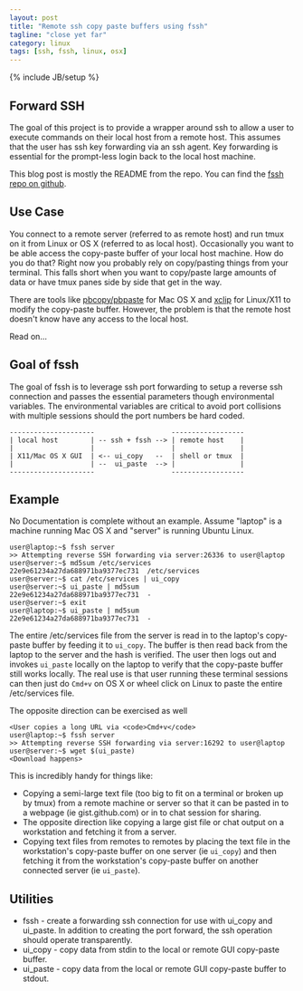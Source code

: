 ```yaml
---
layout: post
title: "Remote ssh copy paste buffers using fssh"
tagline: "close yet far"
category: linux
tags: [ssh, fssh, linux, osx]
---
```

{% include JB/setup %}

Forward SSH
-----------

The goal of this project is to provide a wrapper around ssh to allow a user to execute commands on their local host from a remote host.  This assumes that the user has ssh key forwarding via an ssh agent.  Key forwarding is essential for the prompt-less login back to the local host machine.

This blog post is mostly the README from the repo.  You can find the [fssh repo on github](https://github.com/kylemanna/fssh).

Use Case
--------

You connect to a remote server (referred to as remote host) and run tmux on it from Linux or OS X (referred to as local host).  Occasionally you want to be able access the copy-paste buffer of your local host machine.  How do you do that?  Right now you probably rely on copy/pasting things from your terminal.  This falls short when you want to copy/paste large amounts of data or have tmux panes side by side that get in the way.

There are tools like [pbcopy/pbpaste](https://developer.apple.com/library/mac/documentation/Darwin/Reference/ManPages/man1/pbcopy.1.html) for Mac OS X and [xclip](http://xclip.sourceforge.net/) for Linux/X11 to modify the copy-paste buffer.  However, the problem is that the remote host doesn't know have any access to the local host.

Read on...

Goal of fssh
------------

The goal of fssh is to leverage ssh port forwarding to setup a reverse ssh connection and passes the essential parameters though environmental variables.  The environmental variables are critical to avoid port collisions with multiple sessions should the port numbers be hard coded.

	---------------------                   ------------------
	| local host        | -- ssh + fssh --> | remote host    |
	|                   |                   |                |
	| X11/Mac OS X GUI  | <-- ui_copy   --  | shell or tmux  |
	|                   | --  ui_paste  --> |                |
	---------------------                   ------------------

Example
-------

No Documentation is complete without an example.  Assume "laptop" is a machine running Mac OS X and "server" is running Ubuntu Linux.

	user@laptop:~$ fssh server
	>> Attempting reverse SSH forwarding via server:26336 to user@laptop
	user@server:~$ md5sum /etc/services
	22e9e61234a27da688971ba9377ec731  /etc/services
	user@server:~$ cat /etc/services | ui_copy
	user@server:~$ ui_paste | md5sum
	22e9e61234a27da688971ba9377ec731  -
	user@server:~$ exit
	user@laptop:~$ ui_paste | md5sum
	22e9e61234a27da688971ba9377ec731  -

The entire /etc/services file from the server is read in to the laptop's copy-paste buffer by feeding it to <code>ui_copy</code>.  The buffer is then read back from the laptop to the server and the hash is verified.  The user then logs out and invokes <code>ui_paste</code> locally on the laptop to verify that the copy-paste buffer still works locally.  The real use is that user running these terminal sessions can then just do <code>Cmd+v</code> on OS X or wheel click on Linux to paste the entire /etc/services file.

The opposite direction can be exercised as well

	<User copies a long URL via <code>Cmd+v</code>
	user@laptop:~$ fssh server
	>> Attempting reverse SSH forwarding via server:16292 to user@laptop
	user@server:~$ wget $(ui_paste)
	<Download happens>

This is incredibly handy for things like:
* Copying a semi-large text file (too big to fit on a terminal or broken up by tmux) from a remote machine or server so that it can be pasted in to a webpage (ie gist.github.com) or in to chat session for sharing.
* The opposite direction like copying a large gist file or chat output on a workstation and fetching it from a server.
* Copying text files from remotes to remotes by placing the text file in the workstation's copy-paste buffer on one server (ie <code>ui_copy</code>) and then fetching it from the workstation's copy-paste buffer on another connected server (ie <code>ui_paste</code>).


Utilities
---------
* fssh - create a forwarding ssh connection for use with ui_copy and ui_paste.  In addition to creating the port forward, the ssh operation should operate transparently.
* ui_copy - copy data from stdin to the local or remote GUI copy-paste buffer.
* ui_paste - copy data from the local or remote GUI copy-paste buffer to stdout.

